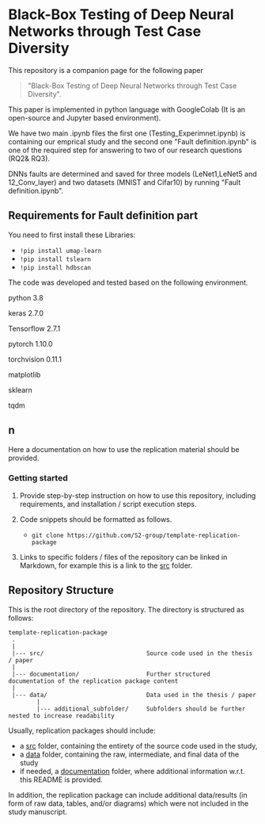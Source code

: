 # Black-Box Testing of Deep Neural Networks through Test Case Diversity

This repository is a companion page for the following paper 
> "Black-Box Testing of Deep Neural Networks through Test Case Diversity".

This paper is implemented in python language with GoogleColab (It is an open-source and Jupyter based environment).


We have two main .ipynb files the first one (Testing_Experimnet.ipynb) is containing our emprical study and the second one "Fault definition.ipynb" is one of the required step for answering to two of our research questions (RQ2& RQ3).


DNNs faults are determined and saved for three models (LeNet1,LeNet5 and 12_Conv_layer) and two datasets (MNIST and Cifar10) by running "Fault definition.ipynb".

Requirements for Fault definition part
---------------
You need to first install these Libraries:
  - `!pip install umap-learn`
  - `!pip install tslearn`
  - `!pip install hdbscan`

The code was developed and tested based on the following environment.

python 3.8

keras 2.7.0

Tensorflow 2.7.1

pytorch 1.10.0

torchvision 0.11.1

matplotlib

sklearn

tqdm

n
---------------
Here a documentation on how to use the replication material should be provided.

### Getting started

1. Provide step-by-step instruction on how to use this repository, including requirements, and installation / script execution steps.

2. Code snippets should be formatted as follows.
   - `git clone https://github.com/S2-group/template-replication-package`

3. Links to specific folders / files of the repository can be linked in Markdown, for example this is a link to the [src](src/) folder.

Repository Structure
---------------
This is the root directory of the repository. The directory is structured as follows:

    template-replication-package
     .
     |
     |--- src/                             Source code used in the thesis / paper
     |
     |--- documentation/                   Further structured documentation of the replication package content
     |
     |--- data/                            Data used in the thesis / paper 
            |
            |--- additional_subfolder/     Subfolders should be further nested to increase readability                 
  

Usually, replication packages should include:
* a [src](src/) folder, containing the entirety of the source code used in the study,
* a [data](data/) folder, containing the raw, intermediate, and final data of the study
* if needed, a [documentation](documentation/) folder, where additional information w.r.t. this README is provided. 

In addition, the replication package can include additional data/results (in form of raw data, tables, and/or diagrams) which were not included in the study manuscript.
